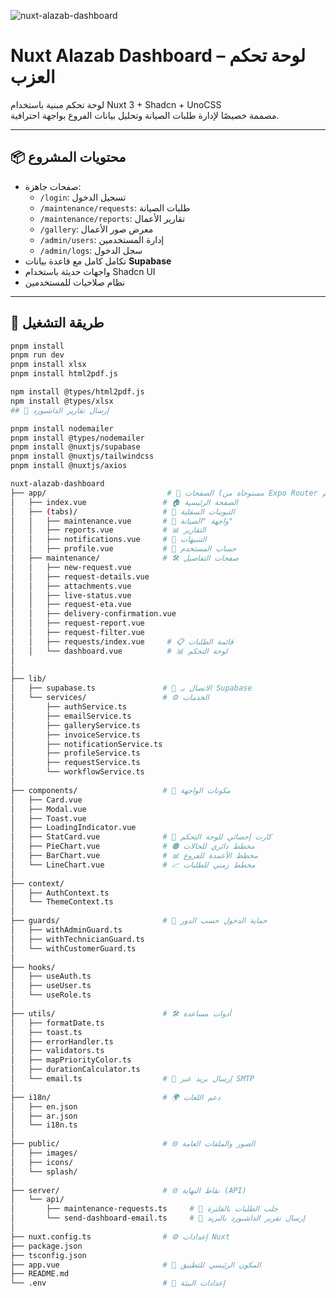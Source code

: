 ![nuxt-alazab-dashboard](https://azab.services/social-card.png)

# Nuxt Alazab Dashboard – لوحة تحكم العزب

لوحة تحكم مبنية باستخدام Nuxt 3 + Shadcn + UnoCSS  
مصممة خصيصًا لإدارة طلبات الصيانة وتحليل بيانات الفروع بواجهة احترافية.

---

## 📦 محتويات المشروع

- صفحات جاهزة:
  - `/login`: تسجيل الدخول
  - `/maintenance/requests`: طلبات الصيانة
  - `/maintenance/reports`: تقارير الأعمال
  - `/gallery`: معرض صور الأعمال
  - `/admin/users`: إدارة المستخدمين
  - `/admin/logs`: سجل الدخول
- تكامل كامل مع قاعدة بيانات **Supabase**
- واجهات حديثة باستخدام Shadcn UI
- نظام صلاحيات للمستخدمين

---

## 🚀 طريقة التشغيل

```bash
pnpm install
pnpm run dev
pnpm install xlsx
pnpm install html2pdf.js

npm install @types/html2pdf.js
npm install @types/xlsx
## 📧 إرسال تقارير الداشبورد

pnpm install nodemailer
pnpm install @types/nodemailer
pnpm install @nuxtjs/supabase
pnpm install @nuxtjs/tailwindcss
pnpm install @nuxtjs/axios

nuxt-alazab-dashboard
├── app/                           # 📲 الصفحات (مستوحاة من Expo Router لتوافق التنظيم)
│   ├── index.vue                 # 🏠 الصفحة الرئيسية
│   ├── (tabs)/                   # 📱 التبويبات السفلية
│   │   ├── maintenance.vue       # 🔧 واجهة "الصيانة"
│   │   ├── reports.vue           # 📊 التقارير
│   │   ├── notifications.vue     # 🔔 التنبيهات
│   │   ├── profile.vue           # 👤 حساب المستخدم
│   ├── maintenance/              # 🛠️ صفحات التفاصيل
│   │   ├── new-request.vue
│   │   ├── request-details.vue
│   │   ├── attachments.vue
│   │   ├── live-status.vue
│   │   ├── request-eta.vue
│   │   ├── delivery-confirmation.vue
│   │   ├── request-report.vue
│   │   ├── request-filter.vue
│   │   ├── requests/index.vue     # 📋 قائمة الطلبات
│   │   └── dashboard.vue          # 📊 لوحة التحكم
│
│
├── lib/
│   ├── supabase.ts               # 🔌 الاتصال بـ Supabase
│   └── services/                 # ⚙️ الخدمات
│       ├── authService.ts
│       ├── emailService.ts
│       ├── galleryService.ts
│       ├── invoiceService.ts
│       ├── notificationService.ts
│       ├── profileService.ts
│       ├── requestService.ts
│       └── workflowService.ts
│
├── components/                   # 🧩 مكونات الواجهة
│   ├── Card.vue
│   ├── Modal.vue
│   ├── Toast.vue
│   ├── LoadingIndicator.vue
│   ├── StatCard.vue              # 🔢 كارت إحصائي للوحة التحكم
│   ├── PieChart.vue              # 🟠 مخطط دائري للحالات
│   ├── BarChart.vue              # 📊 مخطط الأعمدة للفروع
│   └── LineChart.vue             # 📈 مخطط زمني للطلبات
│
├── context/
│   ├── AuthContext.ts
│   └── ThemeContext.ts
│
├── guards/                       # 🔐 حماية الدخول حسب الدور
│   ├── withAdminGuard.ts
│   ├── withTechnicianGuard.ts
│   └── withCustomerGuard.ts
│
├── hooks/
│   ├── useAuth.ts
│   ├── useUser.ts
│   └── useRole.ts
│
├── utils/                        # 🛠 أدوات مساعدة
│   ├── formatDate.ts
│   ├── toast.ts
│   ├── errorHandler.ts
│   ├── validators.ts
│   ├── mapPriorityColor.ts
│   ├── durationCalculator.ts
│   └── email.ts                  # 📧 إرسال بريد عبر SMTP
│
├── i18n/                         # 🌍 دعم اللغات
│   ├── en.json
│   ├── ar.json
│   └── i18n.ts
│
├── public/                       # 🌐 الصور والملفات العامة
│   ├── images/
│   ├── icons/
│   └── splash/
│
├── server/                       # 🌐 نقاط النهاية (API)
│   └── api/
│       ├── maintenance-requests.ts     # 🔁 جلب الطلبات بالفلترة
│       └── send-dashboard-email.ts     # 📧 إرسال تقرير الداشبورد بالبريد
│
├── nuxt.config.ts                # ⚙️ إعدادات Nuxt
├── package.json
├── tsconfig.json
├── app.vue                       # 🧠 المكون الرئيسي للتطبيق
├── README.md
└── .env                          # 🌱 إعدادات البيئة
```
